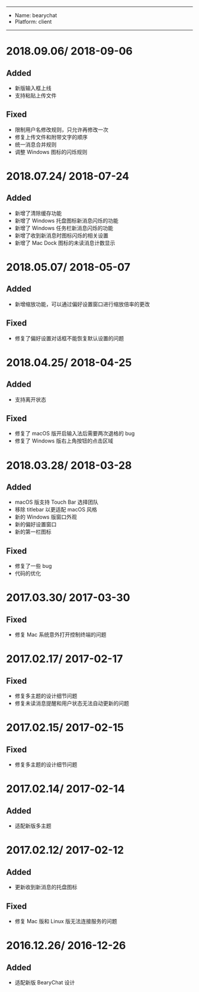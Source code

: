 ----
- Name: bearychat
- Platform: client

----
# 2018.09.06/ 2018-09-06
## Added
- 新版输入框上线
- 支持粘贴上传文件

## Fixed
- 限制用户名修改规则，只允许再修改一次
- 修复上传文件和附带文字的顺序
- 统一消息合并规则
- 调整 Windows 图标的闪烁规则

# 2018.07.24/ 2018-07-24
## Added
- 新增了清除缓存功能
- 新增了 Windows 托盘图标新消息闪烁的功能
- 新增了 Windows 任务栏新消息闪烁的功能
- 新增了收到新消息时图标闪烁的相关设置
- 新增了 Mac Dock 图标的未读消息计数显示

# 2018.05.07/ 2018-05-07
## Added
- 新增缩放功能，可以通过偏好设置窗口进行缩放倍率的更改

## Fixed
- 修复了偏好设置对话框不能恢复默认设置的问题

# 2018.04.25/ 2018-04-25
## Added
- 支持离开状态

## Fixed
- 修复了 macOS 版开启输入法后需要两次退格的 bug
- 修复了 Windows 版右上角按钮的点击区域

# 2018.03.28/ 2018-03-28
## Added
- macOS 版支持 Touch Bar 选择团队
- 移除 titlebar 以更适配 macOS 风格
- 新的 Windows 版窗口外观
- 新的偏好设置窗口
- 新的第一栏图标

## Fixed
- 修复了一些 bug
- 代码的优化


# 2017.03.30/ 2017-03-30
## Fixed
- 修复 Mac 系统意外打开控制终端的问题

# 2017.02.17/ 2017-02-17
## Fixed
- 修复多主题的设计细节问题
- 修复未读消息提醒和用户状态无法自动更新的问题

# 2017.02.15/ 2017-02-15
## Fixed
- 修复多主题的设计细节问题

# 2017.02.14/ 2017-02-14
## Added
- 适配新版多主题

# 2017.02.12/ 2017-02-12
## Added
- 更新收到新消息的托盘图标
## Fixed
- 修复 Mac 版和 Linux 版无法连接服务的问题

# 2016.12.26/ 2016-12-26
## Added
- 适配新版 BearyChat 设计
